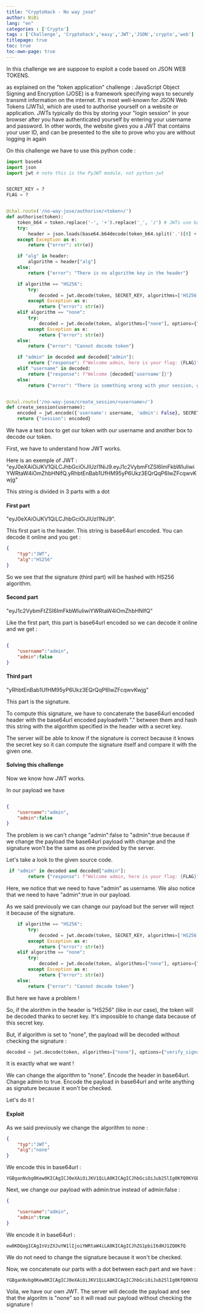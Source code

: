 ```yaml
---
title: "CryptoHack - No way jose"
author: NiBi
lang: "en"
categories : ['Crypto']
tags : ['Challenge', 'Cryptohack','easy','JWT','JSON','crypto','web']
titlepage: true
toc: true
toc-own-page: true
---
```



In this challenge we are suppose to exploit a code based on JSON WEB TOKENS.

as explained on the "token application" challenge : JavaScript Object Signing and Encryption (JOSE) is a framework specifying ways to securely transmit information on the internet. It's most well-known for JSON Web Tokens (JWTs), which are used to authorise yourself on a website or application. JWTs typically do this by storing your "login session" in your browser after you have authenticated yourself by entering your username and password. In other words, the website gives you a JWT that contains your user ID, and can be presented to the site to prove who you are without logging in again


On this challenge we have to use this python code :

```python
import base64
import json
import jwt # note this is the PyJWT module, not python-jwt


SECRET_KEY = ?
FLAG = ?


@chal.route('/no-way-jose/authorise/<token>/')
def authorise(token):
    token_b64 = token.replace('-', '+').replace('_', '/') # JWTs use base64url encoding
    try:
        header = json.loads(base64.b64decode(token_b64.split('.')[0] + "==="))
    except Exception as e:
        return {"error": str(e)}

    if "alg" in header:
        algorithm = header["alg"]
    else:
        return {"error": "There is no algorithm key in the header"}

    if algorithm == "HS256":
        try:
            decoded = jwt.decode(token, SECRET_KEY, algorithms=['HS256'])
        except Exception as e:
            return {"error": str(e)}
    elif algorithm == "none":
        try:
            decoded = jwt.decode(token, algorithms=["none"], options={"verify_signature": False})
        except Exception as e:
            return {"error": str(e)}
    else:
        return {"error": "Cannot decode token"}

    if "admin" in decoded and decoded["admin"]:
        return {"response": f"Welcome admin, here is your flag: {FLAG}"}
    elif "username" in decoded:
        return {"response": f"Welcome {decoded['username']}"}
    else:
        return {"error": "There is something wrong with your session, goodbye"}


@chal.route('/no-way-jose/create_session/<username>/')
def create_session(username):
    encoded = jwt.encode({'username': username, 'admin': False}, SECRET_KEY, algorithm='HS256')
    return {"session": encoded}
```

We have a text box to get our token with our username and another box to decode our token.

First, we have to understand how JWT works.

Here is an exemple of JWT : "eyJ0eXAiOiJKV1QiLCJhbGciOiJIUzI1NiJ9.eyJ1c2VybmFtZSI6ImFkbWluIiwiYWRtaW4iOmZhbHNlfQ.yRhbtEnBab1UfHM95yP6Ukz3EQrQqP6lwZFcqwvKwjg"


This string is divided in 3 parts with a dot

#### First part

"eyJ0eXAiOiJKV1QiLCJhbGciOiJIUzI1NiJ9".


This first part is the header. This string is base64url encoded. You can decode it online and you get :
```json
{
    "typ":"JWT",
    "alg":"HS256"
}
``` 

So we see that the signature (third part) will be hashed with HS256 algorithm.

#### Second part

"eyJ1c2VybmFtZSI6ImFkbWluIiwiYWRtaW4iOmZhbHNlfQ"

Like the first part, this part is base64url encoded so we can decode it online and we get :

```json

{
    "username":"admin",
    "admin":false
}

```

#### Third part

"yRhbtEnBab1UfHM95yP6Ukz3EQrQqP6lwZFcqwvKwjg"

This part is the signature.

To compute this signature, we have to concatenate the base64url encoded header with the base64url encoded payloadwith "." between them and hash this string with the algorithm specified in the header with a secret key.

The server will be able to know if the signature is correct because it knows the secret key so it can compute the signature itself and compare it with the given one.


#### Solving this challenge


Now we know how JWT works.

In our payload we have

```json

{
    "username":"admin",
    "admin":false
}

```

The problem is we can't change "admin":false to "admin":true because if we change the payload the base64url payload with change and the signature won't be the same as one provided by the server.

Let's take a look to the given source code.

```python
 if "admin" in decoded and decoded["admin"]:
        return {"response": f"Welcome admin, here is your flag: {FLAG}"}
```

Here, we notice that we need to have "admin" as username.
We also notice that we need to have "admin":true in our payload.

As we said previously we can change our payload but the server will reject it because of the signature.

```python
    if algorithm == "HS256":
        try:
            decoded = jwt.decode(token, SECRET_KEY, algorithms=['HS256'])
        except Exception as e:
            return {"error": str(e)}
    elif algorithm == "none":
        try:
            decoded = jwt.decode(token, algorithms=["none"], options={"verify_signature": False})
        except Exception as e:
            return {"error": str(e)}
    else:
        return {"error": "Cannot decode token"}
```

But here we have a problem !

So, if the alorithm in the header is "HS256" (like in our case), the token will be decoded thanks to secret key. It's impossible to change data because of this secret key.

But, if algorithm is set to "none", the payload will be decoded without checking the signature : 
```python
decoded = jwt.decode(token, algorithms=["none"], options={"verify_signature": False})
```

It is exactly what we want !

We can change the algorithm to "none". Encode the header in base64url. Change admin to true. Encode the payload in base64url and write anything as signature because it won't be checked.

Let's do it !

#### Exploit

As we said previously we change the algorithm to none : 

```json
{
    "typ":"JWT",
    "alg":"none"
}
``` 

We encode this in base64url :

```text
YGBganNvbg0Kew0KICAgICJ0eXAiOiJKV1QiLA0KICAgICJhbGciOiJub25lIg0KfQ0KYGBgIA
```

Next, we change our payload with admin:true instead of admin:false : 

```json
{

    "username":"admin",
    "admin":true
}
```

We encode it in base64url :

```text
ew0KDQogICAgInVzZXJuYW1lIjoiYWRtaW4iLA0KICAgICJhZG1pbiI6dHJ1ZQ0KfQ
```

We do not need to change the signature because it won't be checked.

Now, we concatenate our parts with a dot between each part and we have : 

```base64
YGBganNvbg0Kew0KICAgICJ0eXAiOiJKV1QiLA0KICAgICJhbGciOiJub25lIg0KfQ0KYGBgIA.ew0KDQogICAgInVzZXJuYW1lIjoiYWRtaW4iLA0KICAgICJhZG1pbiI6dHJ1ZQ0KfQ.yRhbtEnBab1UfHM95yP6Ukz3EQrQqP6lwZFcqwvKwjg
```

Voila, we have our own JWT. The server will decode the payload and see that the algoritm is "none" so it will read our payload without checking the signature !